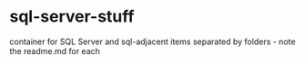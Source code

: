 # sql-server-stuff
container for SQL Server and sql-adjacent items separated by folders - note the readme.md for each
